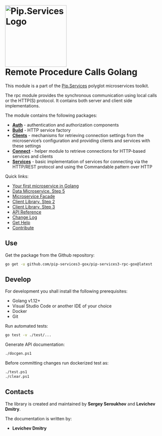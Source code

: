 # <img src="https://uploads-ssl.webflow.com/5ea5d3315186cf5ec60c3ee4/5edf1c94ce4c859f2b188094_logo.svg" alt="Pip.Services Logo" width="200"> <br/> Remote Procedure Calls Golang

This module is a part of the [Pip.Services](http://pipservices.org) polyglot microservices toolkit.

The rpc module provides the synchronous communication using local calls or the HTTP(S) protocol. It contains both server and client side implementations.

The module contains the following packages:
- [**Auth**](https://godoc.org/github.com/pip-services3-gox/pip-services3-rpc-gox/auth) - authentication and authorization components
- [**Build**](https://godoc.org/github.com/pip-services3-gox/pip-services3-rpc-gox/build) - HTTP service factory
- [**Clients**](https://godoc.org/github.com/pip-services3-gox/pip-services3-rpc-gox/clients) - mechanisms for retrieving connection settings from the microservice’s configuration and providing clients and services with these settings
- [**Connect**](https://godoc.org/github.com/pip-services3-gox/pip-services3-rpc-gox/connect) - helper module to retrieve connections for HTTP-based services and clients
- [**Services**](https://godoc.org/github.com/pip-services3-gox/pip-services3-rpc-gox/services) - basic implementation of services for connecting via the HTTP/REST protocol and using the Commandable pattern over HTTP

<a name="links"></a> Quick links:

* [Your first microservice in Golang](https://www.pipservices.org/docs/quickstart/golang) 
* [Data Microservice. Step 5](https://www.pipservices.org/docs/tutorials/data-microservice/service)
* [Microservice Facade](https://www.pipservices.org/docs/tutorials/microservice-facade/microservice-facade-main) 
* [Client Library. Step 2](https://www.pipservices.org/docs/tutorials/client-lib/direct-client)
* [Client Library. Step 3](https://www.pipservices.org/docs/tutorials/client-lib/http-client)
* [API Reference](https://godoc.org/github.com/pip-services3-gox/pip-services3-rpc-gox/)
* [Change Log](CHANGELOG.md)
* [Get Help](https://www.pipservices.org/community/help)
* [Contribute](https://www.pipservices.org/community/contribute)


## Use

Get the package from the Github repository:
```bash
go get -u github.com/pip-services3-gox/pip-services3-rpc-gox@latest
```

## Develop

For development you shall install the following prerequisites:
* Golang v1.12+
* Visual Studio Code or another IDE of your choice
* Docker
* Git

Run automated tests:
```bash
go test -v ./test/...
```

Generate API documentation:
```bash
./docgen.ps1
```

Before committing changes run dockerized test as:
```bash
./test.ps1
./clear.ps1
```

## Contacts

The library is created and maintained by **Sergey Seroukhov** and **Levichev Dmitry**.

The documentation is written by:
- **Levichev Dmitry**